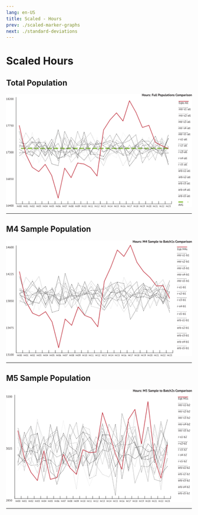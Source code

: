 ```yaml
---
lang: en-US
title: Scaled - Hours
prev: ./scaled-marker-graphs
next: ./standard-deviations
---
```


# Scaled Hours

## Total Population

![Hour Category](../_media/graphs/scl-hr-all.svg)

***

## M4 Sample Population

![Hour Category](../_media/graphs/scl-hr-m4s.svg)

***

## M5 Sample Population

![Hour Category](../_media/graphs/scl-hr-m5s.svg)

***
